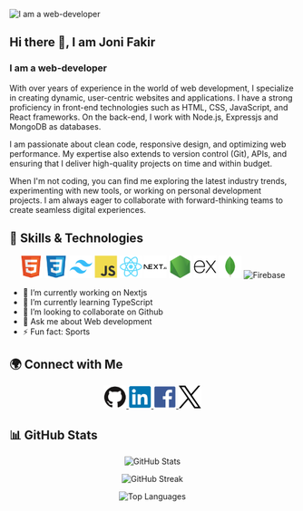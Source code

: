 ![I am a web-developer](https://i.ibb.co.com/QFq1GPnD/Screenshot-2025-02-05-074854.png)
## Hi there 👋, I am Joni Fakir
### I am a web-developer


With over years of experience in the world of web development, I specialize in creating dynamic, user-centric websites and applications. I have a strong proficiency in front-end technologies such as HTML, CSS, JavaScript, and React frameworks. On the back-end, I work with Node.js, Expressjs and MongoDB as databases.

I am passionate about clean code, responsive design, and optimizing web performance. My expertise also extends to version control (Git), APIs, and ensuring that I deliver high-quality projects on time and within budget.

When I'm not coding, you can find me exploring the latest industry trends, experimenting with new tools, or working on personal development projects. I am always eager to collaborate with forward-thinking teams to create seamless digital experiences.

## 🚀 Skills & Technologies

<p align="center">
    <img src="https://raw.githubusercontent.com/devicons/devicon/master/icons/html5/html5-original.svg" alt="HTML5" width="40" height="40"/>
    <img src="https://raw.githubusercontent.com/devicons/devicon/master/icons/css3/css3-original.svg" alt="CSS3" width="40" height="40"/>
    <img src="https://raw.githubusercontent.com/devicons/devicon/master/icons/tailwindcss/tailwindcss-original.svg" alt="Tailwind CSS" width="40" height="40"/>
    <img src="https://raw.githubusercontent.com/devicons/devicon/master/icons/javascript/javascript-original.svg" alt="JavaScript" width="40" height="40"/>
    <img src="https://raw.githubusercontent.com/devicons/devicon/master/icons/react/react-original.svg" alt="React" width="40" height="40"/>
    <img src="https://raw.githubusercontent.com/devicons/devicon/master/icons/nextjs/nextjs-original-wordmark.svg" alt="Next.js" width="40" height="40"/>
    <img src="https://raw.githubusercontent.com/devicons/devicon/master/icons/nodejs/nodejs-original.svg" alt="Node.js" width="40" height="40"/>
    <img src="https://raw.githubusercontent.com/devicons/devicon/master/icons/express/express-original.svg" alt="Express.js" width="40" height="40"/>
    <img src="https://raw.githubusercontent.com/devicons/devicon/master/icons/mongodb/mongodb-original.svg" alt="MongoDB" width="40" height="40"/>
    <img src="https://www.vectorlogo.zone/logos/firebase/firebase-icon.svg" alt="Firebase" width="40" height="40"/>
</p>


- 🔭 I’m currently working on Nextjs 
- 🌱 I’m currently learning TypeScript 
- 👯 I’m looking to collaborate on Github 
- 💬 Ask me about Web development 
- ⚡ Fun fact: Sports 


## 🌍 Connect with Me  

<p align="center">
    <a href="https://github.com/johhny47" target="_blank">
        <img src="https://raw.githubusercontent.com/devicons/devicon/master/icons/github/github-original.svg" alt="GitHub" height="40"/>
    </a>
    <a href="https://www.linkedin.com/in/joni-fakir-50803b344/" target="_blank">
        <img src="https://raw.githubusercontent.com/devicons/devicon/master/icons/linkedin/linkedin-original.svg" alt="LinkedIn" height="40"/>
    </a>
    <a href="https://www.facebook.com/md.johnny.526" target="_blank">
        <img src="https://raw.githubusercontent.com/devicons/devicon/master/icons/facebook/facebook-original.svg" alt="Facebook" height="40"/>
    </a>
    <a href="https://twitter.com/mdjohnny063" target="_blank">
        <img src="https://raw.githubusercontent.com/devicons/devicon/master/icons/twitter/twitter-original.svg" alt="Twitter" height="40"/>
    </a>
</p>




## 📊 GitHub Stats  

<p align="center">
    <img src="https://github-readme-stats.vercel.app/api?username=johhny47&show_icons=true&theme=tokyonight" alt="GitHub Stats" />
</p>

<p align="center">
    <img src="https://streak-stats.demolab.com?user=johhny47&theme=tokyonight" alt="GitHub Streak" />
</p>

<p align="center">
    <img src="https://github-readme-stats.vercel.app/api/top-langs/?username=johhny47&layout=compact&theme=tokyonight" alt="Top Languages" />
</p>





